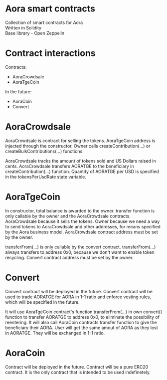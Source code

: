 # Aora smart contracts 
Collection of smart contracts for Aora<br />
Written in Solidity<br />
Base library - Open Zeppelin<br />

# Contract interactions 

Contracts:
- AoraCrowdsale
- AoraTgeCoin

In the future:
- AoraCoin
- Convert

# AoraCrowdsale 

AoraCrowdsale is contract for selling the tokens. 
AoraTgeCoin address is injected through the constructor. 
Owner calls createContribution(...) or createBulkContributions(...) functions. 

AoraCrowdsale tracks the amount of tokens sold and US Dollars raised in cents.
AoraCrowdsale transfers AORATGE to the beneficiary in createContribution(...) function.
Quantity of AORATGE per USD is specified in the tokensPerUsdRate state variable.

# AoraTgeCoin 

In constructor, total balance is awarded to the owner. 
transfer function is only callable by the owner and the AoraCrowdsale contracts.
AoraCrowdsale because it sells the tokens.
Owner because we need a way to send tokens to AoraCrowdsale and other addresses, for means specified by the Aora business model.
AoraCrowdsale contract address must be set by the owner. 

transferFrom(...) is only callable by the convert contract. 
transferFrom(...) always transfers to address 0x0, because we don't want to enable token recycling. 
Convert contract address must be set by the owner. 

# Convert 

Convert contract will be deployed in the future. 
Convert contract will be used to trade AORATGE for AORA in 1-1 ratio and enforce vesting rules, which will be specified in the future.

It will use AoraTgeCoin contract's function transferFrom(...) in own convert() function to transfer AORATGE to address 0x0, to eliminate the possibility of reentering. It will also call AoraCoin contracts transfer function to give the beneficiary their AORA. User will get the same amout of AORA as they lost in AORATGE. They will be exchanged in 1-1 ratio.

# AoraCoin

Contract will be deployed in the future. 
Contract will be a pure ERC20 contract. It is the only contract that is intended to be used indefinetely. 
